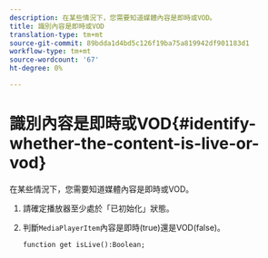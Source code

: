 ```yaml
---
description: 在某些情況下，您需要知道媒體內容是即時或VOD。
title: 識別內容是即時或VOD
translation-type: tm+mt
source-git-commit: 89bdda1d4bd5c126f19ba75a819942df901183d1
workflow-type: tm+mt
source-wordcount: '67'
ht-degree: 0%

---
```



# 識別內容是即時或VOD{#identify-whether-the-content-is-live-or-vod}

在某些情況下，您需要知道媒體內容是即時或VOD。

1. 請確定播放器至少處於「已初始化」狀態。
1. 判斷`MediaPlayerItem`內容是即時(true)還是VOD(false)。

   ```
   function get isLive():Boolean;
   ```

